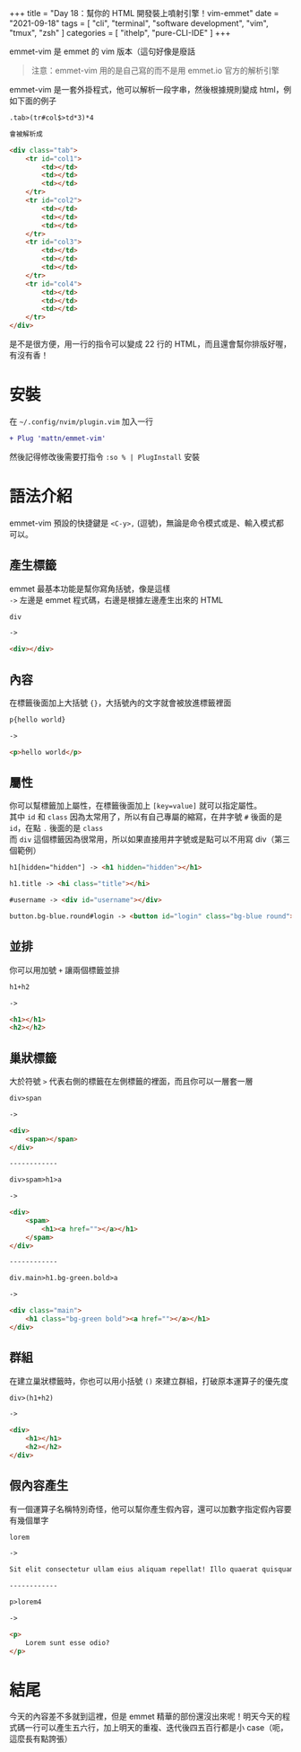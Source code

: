 +++
title = "Day 18：幫你的 HTML 開發裝上噴射引擎！vim-emmet"
date = "2021-09-18"
tags = [
  "cli",
  "terminal",
  "software development",
  "vim",
  "tmux",
  "zsh"
]
categories = [ "ithelp", "pure-CLI-IDE" ]
+++

emmet-vim 是 emmet 的 vim 版本（這句好像是廢話  

> 注意：emmet-vim 用的是自己寫的而不是用 emmet.io 官方的解析引擎

emmet-vim 是一套外掛程式，他可以解析一段字串，然後根據規則變成 html，例如下面的例子  

```html
.tab>(tr#col$>td*3)*4

會被解析成 

<div class="tab">
	<tr id="col1">
		<td></td>
		<td></td>
		<td></td>
	</tr>
	<tr id="col2">
		<td></td>
		<td></td>
		<td></td>
	</tr>
	<tr id="col3">
		<td></td>
		<td></td>
		<td></td>
	</tr>
	<tr id="col4">
		<td></td>
		<td></td>
		<td></td>
	</tr>
</div>
```

是不是很方便，用一行的指令可以變成 22 行的 HTML，而且還會幫你排版好喔，有沒有香！

# 安裝
在 `~/.config/nvim/plugin.vim` 加入一行  

```diff
+ Plug 'mattn/emmet-vim'
```

然後記得修改後需要打指令 `:so % | PlugInstall` 安裝  

# 語法介紹
emmet-vim 預設的快捷鍵是 `<C-y>,` (逗號)，無論是命令模式或是、輸入模式都可以。  

## 產生標籤
emmet 最基本功能是幫你寫角括號，像是這樣  
`->` 左邊是 emmet 程式碼，右邊是根據左邊產生出來的 HTML

```html
div 

-> 

<div></div>
```

## 內容
在標籤後面加上大括號 `{}`，大括號內的文字就會被放進標籤裡面 

```html
p{hello world}

->

<p>hello world</p>
```

## 屬性
你可以幫標籤加上屬性，在標籤後面加上 `[key=value]` 就可以指定屬性。  
其中 `id` 和 `class` 因為太常用了，所以有自己專屬的縮寫，在井字號 `#` 後面的是 `id`，在點 `.` 後面的是 `class`  
而 `div` 這個標籤因為很常用，所以如果直接用井字號或是點可以不用寫 div（第三個範例）  

```html
h1[hidden="hidden"] -> <h1 hidden="hidden"></h1>

h1.title -> <hi class="title"></hi>

#username -> <div id="username"></div>

button.bg-blue.round#login -> <button id="login" class="bg-blue round"></button>
```

## 並排
你可以用加號 `+` 讓兩個標籤並排

```html
h1+h2

-> 

<h1></h1>
<h2></h2>
```

## 巢狀標籤
大於符號 `>` 代表右側的標籤在左側標籤的裡面，而且你可以一層套一層  

```html
div>span 

-> 

<div>
	<span></span>
</div>

------------

div>spam>h1>a

-> 

<div>
	<spam>
		<h1><a href=""></a></h1>
	</spam>
</div>

------------

div.main>h1.bg-green.bold>a

->

<div class="main">
	<h1 class="bg-green bold"><a href=""></a></h1>
</div>
```

## 群組
在建立巢狀標籤時，你也可以用小括號 `()` 來建立群組，打破原本運算子的優先度  

```html
div>(h1+h2)

-> 

<div>
	<h1></h1>
	<h2></h2>
</div>

```

## 假內容產生
有一個運算子名稱特別奇怪，他可以幫你產生假內容，還可以加數字指定假內容要有幾個單字

```html
lorem

->

Sit elit consectetur ullam eius aliquam repellat! Illo quaerat quisquam minima laboriosam fugit sunt Ex voluptas modi laboriosam commodi optio, sapiente. Quasi perferendis aliquam reprehenderit in praesentium Deserunt inventore natus.

------------

p>lorem4

->

<p>
	Lorem sunt esse odio?
</p>
```

# 結尾
今天的內容差不多就到這裡，但是 emmet 精華的部份還沒出來呢！明天今天的程式碼一行可以產生五六行，加上明天的重複、迭代後四五百行都是小 case（呃，這麼長有點誇張）  
